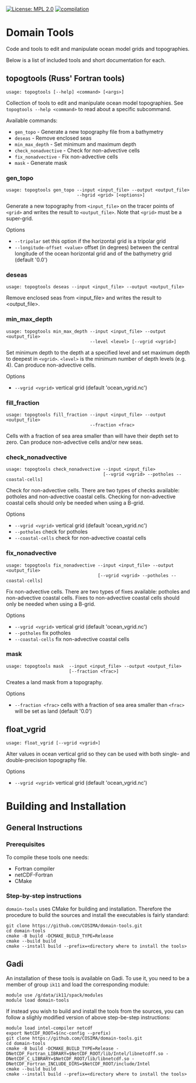 [![License: MPL 2.0](https://img.shields.io/badge/License-MPL_2.0-brightgreen.svg)](https://opensource.org/licenses/MPL-2.0)
[![compilation](https://github.com/COSIMA/domain-tools/actions/workflows/compilation.yml/badge.svg)](https://github.com/COSIMA/domain-tools/actions/workflows/compilation.yml)

# Domain Tools

Code and tools to edit and manipulate ocean model grids and topographies.

Below is a list of included tools and short documentation for each.


## topogtools (Russ' Fortran tools)

```
usage: topogtools [--help] <command> [<args>]
```

Collection of tools to edit and manipulate ocean model topographies.
See `topogtools --help <command>` to read about a specific subcommand.

Available commands:
  * `gen_topo` - Generate a new topography file from a bathymetry
  * `deseas` - Remove enclosed seas
  * `min_max_depth` - Set minimum and maximum depth
  * `check_nonadvective` - Check for non-advective cells
  * `fix_nonadvective` - Fix non-advective cells
  * `mask` - Generate mask

### gen_topo

```
usage: topogtools gen_topo --input <input_file> --output <output_file>
                           --hgrid <grid> [<options>]
```

Generate a new topography from `<input_file>` on the tracer points of `<grid>` and
writes the result to `<output_file>`. Note that `<grid>` must be a super-grid.

Options
  * `--tripolar`                  set this option if the horizontal grid is a tripolar grid
  * `--longitude-offset <value>`  offset (in degrees) between the central longitude of the ocean horizontal grid and of the bathymetry grid (default '0.0')

### deseas

```
usage: topogtools deseas --input <input_file> --output <output_file>
```

Remove enclosed seas from <input_file> and writes the result to <output_file>.

### min_max_depth

```
usage: topogtools min_max_depth --input <input_file> --output <output_file>
                                --level <level> [--vgrid <vgrid>]
```

Set minimum depth to the depth at a specified level and set maximum depth to
deepest in `<vgrid>`. `<level>` is the minimum number of depth levels (e.g. 4).
Can produce non-advective cells.

Options
  * `--vgrid <vgrid>`  vertical grid (default 'ocean_vgrid.nc')

### fill_fraction

```
usage: topogtools fill_fraction --input <input_file> --output <output_file>
                                --fraction <frac>
```

Cells with a fraction of sea area smaller than <frac> will have their depth set
to zero. Can produce non-advective cells and/or new seas.

### check_nonadvective

```
usage: topogtools check_nonadvective --input <input_file>
                                     [--vgrid <vgrid> --potholes --coastal-cells]
```

Check for non-advective cells. There are two types of checks available: potholes
and non-advective coastal cells. Checking for non-advective coastal cells should
only be needed when using a B-grid.

Options
  * `--vgrid <vgrid>` vertical grid (default 'ocean_vgrid.nc')
  * `--potholes`      check for potholes
  * `--coastal-cells` check for non-advective coastal cells

### fix_nonadvective

```
usage: topogtools fix_nonadvective --input <input_file> --output <output_file>
                                   [--vgrid <vgrid> --potholes --coastal-cells]
```

Fix non-advective cells. There are two types of fixes available: potholes and
non-advective coastal cells. Fixes to non-advective coastal cells should only be
needed when using a B-grid.

Options
  * `--vgrid <vgrid>` vertical grid (default 'ocean_vgrid.nc')
  * `--potholes`      fix potholes
  * `--coastal-cells` fix non-advective coastal cells

### mask

```
usage: topogtools mask  --input <input_file> --output <output_file>
                        [--fraction <frac>]
```

Creates a land mask from a topography.

Options
  * `--fraction <frac>`  cells with a fraction of sea area smaller than `<frac>` will be set as land (default '0.0')


## float_vgrid

```
usage: float_vgrid [--vgrid <vgrid>]
```

Alter values in ocean vertical grid so they can be used with both single- and
double-precision topography file.

Options
  * `--vgrid <vgrid>`  vertical grid (default 'ocean_vgrid.nc')


# Building and Installation

## General Instructions

### Prerequisites

To compile these tools one needs:
- Fortran compiler
- netCDF-Fortran
- CMake

### Step-by-step instructions

`domain-tools` uses CMake for building and installation. Therefore the procedure
to build the sources and install the executables is fairly standard:
```console
git clone https://github.com/COSIMA/domain-tools.git
cd domain-tools
cmake -B build -DCMAKE_BUILD_TYPE=Release
cmake --build build
cmake --install build --prefix=<directory where to install the tools>
```

## Gadi

An installation of these tools is available on Gadi. To use it, you need to be a
member of group `ik11` and load the corresponding module:

```console
module use /g/data/ik11/spack/modules
module load domain-tools
```

If instead you wish to build and install the tools from the sources, you can
follow a slighly modified version of above step-be-step instructions:
```console
module load intel-compiler netcdf
export NetCDF_ROOT=$(nc-config --prefix)
git clone https://github.com/COSIMA/domain-tools.git
cd domain-tools
cmake -B build -DCMAKE_BUILD_TYPE=Release -DNetCDF_Fortran_LIBRARY=$NetCDF_ROOT/lib/Intel/libnetcdff.so -DNetCDF_C_LIBRARY=$NetCDF_ROOT/lib/libnetcdf.so -DNetCDF_Fortran_INCLUDE_DIRS=$NetCDF_ROOT/include/Intel
cmake --build build
cmake --install build --prefix=<directory where to install the tools>
```

